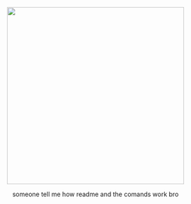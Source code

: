 <p align="center">
  <img src="https://github.com/user-attachments/assets/59d188ad-ea93-42a2-bbdd-e31e565d678f"width="400">
</p>
<p align="center">
someone tell me how readme and the comands work bro
</p>
